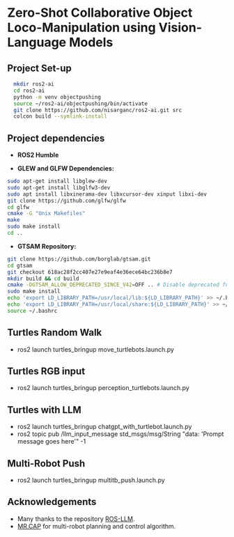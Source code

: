 # Zero-Shot Collaborative Object Loco-Manipulation using Vision-Language Models

## Project Set-up
```bash
  mkdir ros2-ai
  cd ros2-ai
  python -m venv objectpushing
  source ~/ros2-ai/objectpushing/bin/activate
  git clone https://github.com/nisarganc/ros2-ai.git src
  colcon build --symlink-install
```

## Project dependencies

- **ROS2 Humble**

- **GLEW and GLFW Dependencies:**
```bash
sudo apt-get install libglew-dev
sudo apt-get install libglfw3-dev
sudo apt install libxinerama-dev libxcursor-dev xinput libxi-dev
git clone https://github.com/glfw/glfw
cd glfw
cmake -G "Unix Makefiles"
make
sudo make install
cd ..
```

- **GTSAM Repository:**
```bash
git clone https://github.com/borglab/gtsam.git
cd gtsam
git checkout 618ac28f2cc407e27e9eaf4e36ece64bc236b8e7
mkdir build && cd build
cmake -DGTSAM_ALLOW_DEPRECATED_SINCE_V42=OFF .. # Disable deprecated functionality for compatibility
sudo make install
echo 'export LD_LIBRARY_PATH=/usr/local/lib:${LD_LIBRARY_PATH}' >> ~/.bashrc
echo 'export LD_LIBRARY_PATH=/usr/local/share:${LD_LIBRARY_PATH}' >> ~/.bashrc
source ~/.bashrc
```

## Turtles Random Walk   
- ros2 launch turtles_bringup move_turtlebots.launch.py

## Turtles RGB input
- ros2 launch turtles_bringup perception_turtlebots.launch.py

## Turtles with LLM
- ros2 launch turtles_bringup chatgpt_with_turtlebot.launch.py
- ros2 topic pub /llm_input_message std_msgs/msg/String "data: 'Prompt message goes here'" -1

## Multi-Robot Push
- ros2 launch turtles_bringup multitb_push.launch.py

## Acknowledgements
- Many thanks to the repository [ROS-LLM](https://github.com/Auromix/ROS-LLM).
- [MR.CAP](https://github.com/h2jaafar/mr.cap) for multi-robot planning and control algorithm.